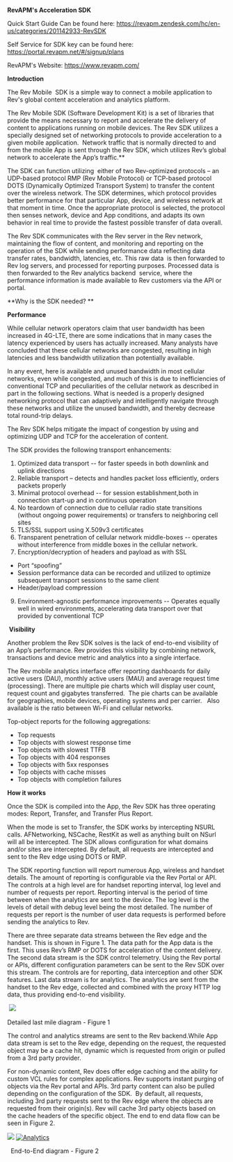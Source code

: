 **RevAPM's Acceleration SDK**

Quick Start Guide Can be found here: https://revapm.zendesk.com/hc/en-us/categories/201142933-RevSDK

Self Service for SDK key can be found here: https://portal.revapm.net/#/signup/plans

RevAPM's Website: https://www.revapm.com/

**Introduction**

<span style="font-weight: 400;">The Rev Mobile  SDK is a simple way to connect a mobile application to Rev's global content acceleration and analytics platform.</span>

<span style="font-weight: 400;">The Rev Mobile SDK (Software Development Kit) is a set of libraries that provide the means necessary to report and accelerate the delivery of content to applications running on mobile devices. The Rev SDK utilizes a specially designed set of networking protocols to provide acceleration to a given mobile application.  Network traffic that is normally directed to and from the mobile App is sent through the Rev SDK, which utilizes Rev’s global network to accelerate the App’s traffic.</span>**

<span style="font-weight: 400;">The SDK can function utilizing  either of two Rev-optimized protocols – an UDP-based protocol RMP (Rev Mobile Protocol) or TCP-based protocol DOTS (Dynamically Optimized Transport System) to transfer the content over the wireless network. The SDK determines, which protocol provides better performance for that particular App, device, and wireless network at that moment in time. Once the appropriate protocol is selected, the protocol then senses network, device and App conditions, and adapts its own behavior in real time to provide the fastest possible transfer of data overall.</span>

<span style="font-weight: 400;">The Rev SDK communicates with the Rev server in the Rev network, maintaining the flow of content, and monitoring and reporting on the operation of the SDK while sending performance data reflecting data transfer rates, bandwidth, latencies, etc. This raw data  is then forwarded to Rev log servers, and processed for reporting purposes. Processed data is then forwarded to the Rev analytics backend  service, where the performance information is made available to Rev customers via the API or portal.  </span>

**Why is the SDK needed? **

**Performance**

<span style="font-weight: 400;">While cellular network operators claim that user bandwidth has been increased in 4G-LTE, there are some indications that in many cases the latency experienced by users has actually increased. Many analysts have concluded that these cellular networks are congested, resulting in high latencies and less bandwidth utilization than potentially available.</span>

<span style="font-weight: 400;">In any event, here is available and unused bandwidth in most cellular networks, even while congested, and much of this is due to inefficiencies of conventional TCP and peculiarities of the cellular network as described in part in the following sections. What is needed is a properly designed networking protocol that can adaptively and intelligently navigate through these networks and utilize the unused bandwidth, and thereby decrease total round-trip delays.</span>

**<span style="font-weight: 400;">The Rev SDK helps mitigate the impact of congestion by using and optimizing UDP and TCP for the acceleration of content.   </span>**

The SDK provides the following transport enhancements:

1.  <span style="font-weight: 400;">Optimized data transport -- for faster speeds in both downlink and uplink directions</span>
2.  <span style="font-weight: 400;">Reliable transport – detects and handles packet loss efficiently, orders packets properly</span>
3.  <span style="font-weight: 400;">Minimal protocol overhead -- for session establishment,both in connection start-up and in continuous operation</span>
4.  <span style="font-weight: 400;">No teardown of connection due to cellular radio state transitions (without ongoing power requirements) or transfers to neighboring cell sites</span>
5.  <span style="font-weight: 400;">TLS/SSL support using X.509v3 certificates</span>
6.  <span style="font-weight: 400;">Transparent penetration of cellular network middle-boxes -- operates without interference from middle boxes in the cellular network.</span>
7.  <span style="font-weight: 400;">Encryption/decryption of headers and payload as with SSL</span>

*   <span style="font-weight: 400;">Port “spoofing”</span>
*   <span style="font-weight: 400;">Session performance data can be recorded and utilized to optimize subsequent transport sessions to the same client</span>
*   <span style="font-weight: 400;">Header/payload compression</span>

9.  <span style="font-weight: 400;">Environment-agnostic performance improvements -- Operates equally well in wired environments, accelerating data transport over that provided by conventional TCP</span>

 **Visibility**

<span style="font-weight: 400;">Another problem the Rev SDK solves is the lack of end-to-end visibility of an App’s performance. Rev provides this visibility by combining network, transactions and device metric and analytics into a single interface.   </span>

<span style="font-weight: 400;">The Rev mobile analytics interface offer reporting dashboards for daily active users (DAU), monthly active users (MAU) and average request time (processing). There are multiple pie charts which will display user count, request count and gigabytes transferred.  The pie charts can be available for geographies, mobile devices, operating systems and per carrier.   Also available is the ratio between Wi-Fi and cellular networks.</span>

<span class="c1">Top-object reports for the following aggregations:</span>

*   Top requests
*   Top objects with slowest response time
*   Top objects with slowest TTFB
*   Top objects with 404 responses
*   Top objects with 5xx responses
*   Top objects with cache misses
*   <span class="c1">Top objects with completion failures</span> 

**How it works**

Once the SDK is compiled into the App, the Rev SDK has three operating modes: Report, Transfer, and Transfer Plus Report.

When the mode is set to Transfer, the SDK works by intercepting NSURL calls. AFNetworking, NSCache, RestKit as well as anything built on NSurl will all be intercepted. The SDK allows configuration for what domains and/or sites are intercepted. By default, all requests are intercepted and sent to the Rev edge using DOTS or RMP.

The SDK reporting function will report numerous App, wireless and handset details. The amount of reporting is configurable via the Rev Portal or API. The controls at a high level are for handset reporting interval, log level and number of requests per report. Reporting interval is the period of time between when the analytics are sent to the device. The log level is the levels of detail with debug level being the most detailed. The number of requests per report is the number of user data requests is performed before sending the analytics to Rev.

There are three separate data streams between the Rev edge and the handset. This is shown in Figure 1\. The data path for the App data is the first. This uses Rev’s RMP or DOTS for acceleration of the content delivery. The second data stream is the SDK control telemetry. Using the Rev portal or APIs, different configuration parameters can be sent to the Rev SDK over this stream. The controls are for reporting, data interception and other SDK features. Last data stream is for analytics. The analytics are sent from the handset to the Rev edge, collected and combined with the proxy HTTP log data, thus providing end-to-end visibility.

 ![](https://revapm.zendesk.com/hc/en-us/article_attachments/202442846/image00.png)

Detailed last mile diagram - Figure 1

The control and analytics streams are sent to the Rev backend.While App data stream is set to the Rev edge, depending on the request, the requested object may be a cache hit, dynamic which is requested from origin or pulled from a 3<span class="c2">rd</span> party provider.

For non-dynamic content, Rev does offer edge caching and the ability for custom VCL rules for complex applications. Rev supports instant purging of objects via the Rev portal and APIs. 3<span class="c2">rd</span> party content can also be pulled depending on the configuration of the SDK.  By default, all requests, including 3<span class="c2">rd</span> party requests sent to the Rev edge where the objects are requested from their origin(s). Rev will cache 3<span class="c2">rd</span> party objects based on the cache headers of the specific object. The end to end data flow can be seen in Figure 2.

![](https://revapm.zendesk.com/hc/en-us/article_attachments/202442856/image01.png)
[![Analytics](https://ga-beacon.appspot.com/UA-68856309-1/chromeskel_a/readme?pixel)](https://github.com/revrepo/sdk)

  End-to-End diagram - Figure 2
